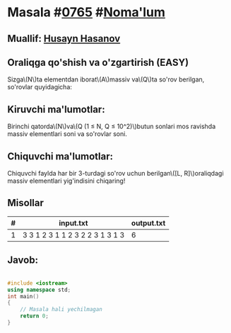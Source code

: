
<h1>Masala #<a href="https://robocontest.uz/tasks/0765">0765</a> #<a href="https://robocontest.uz/tasks?category=1">Noma'lum</a></h1>
<h2> Muallif: <a href="https://robocontest.uz/profile/husayn_hasanov">Husayn Hasanov</a></h2>
<h2>Oraliqga qo'shish va o'zgartirish (EASY)</h2>
<p>Sizga\(N\)ta elementdan iborat\(A\)massiv va\(Q\)ta so'rov berilgan, so'rovlar quyidagicha:</p>
<h2>Kiruvchi ma'lumotlar:</h2>
<p>Birinchi qatorda\(N\)va\(Q (1 ≤ N, Q ≤ 10^2)\)butun sonlari mos ravishda massiv elementlari soni va so'rovlar soni.</p>
<h2>Chiquvchi ma'lumotlar:</h2>
<p>Chiquvchi faylda har bir 3-turdagi so'rov uchun berilgan\([L, R]\)oraliqdagi massiv elementlari yig'indisini chiqaring!</p>
<h2>Misollar</h2>
<table>
    <thead>
        <tr>
            <th>#</th>
            <th>input.txt</th>
            <th>output.txt</th>
        </tr>
    </thead>
    <tbody>
            <tr>
                <td>1</td>
                <td>3 3
1 2 3
1 1 2 3
2 2 3 1
3 1 3</td>
                <td>6</td>
            </tr>
    </tbody>
    </table>
    
<h2>Javob:</h2>

######
```cpp
#include <iostream>
using namespace std;
int main()
{
    // Masala hali yechilmagan
    return 0;
}
```
